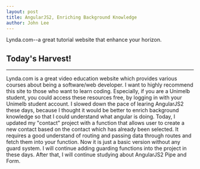 ```yaml
---
layout: post
title: AngularJS2, Enriching Background Knowledge
author: John Lee
---
```

Lynda.com--a great tutorial website that enhance your horizon.

## Today's Harvest!
-----
Lynda.com is a great video education website which provides various courses about being a software/web developer.
I want to highly recommend this site to those who want to learn coding. Especially, if you are a Unimelb student,
you could access these resources free, by logging in with your Unimelb student account.
I slowed down the pace of learing AngularJS2 these days, because I thought it would be better to enrich background
knowledge so that I could understand what angular is doing.
Today, I updated my "contact" project with a function that allows user to create a new contact based on the contact
which has already been selected. It requires a good understand of routing and passing data through routes and fetch 
them into your function. Now it is just a basic version without any guard system. I will continue adding guarding 
functions into the project in these days.
After that, I will continue studying about AngularJS2 Pipe and Form. 
